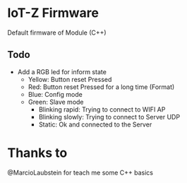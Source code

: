 # IoT-Z Firmware

Default firmware of Module (C++)

## Todo

- Add a RGB led for inform state
    - Yellow: Button reset Pressed
    - Red: Button reset Pressed for a long time (Format)
    - Blue: Config mode
    - Green: Slave mode
        - Blinking rapid: Trying to connect to WIFI AP
        - Blinking slowly: Trying to connect to Server UDP
        - Static: Ok and connected to the Server

# Thanks to

@MarcioLaubstein for teach me some C++ basics
